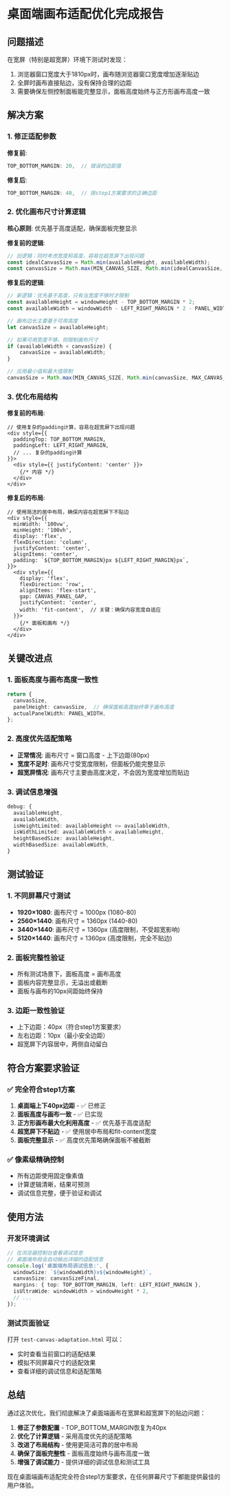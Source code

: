 # 桌面端画布适配优化完成报告

## 问题描述

在宽屏（特别是超宽屏）环境下测试时发现：
1. 浏览器窗口宽度大于1810px时，画布随浏览器窗口宽度增加逐渐贴边
2. 全屏时画布直接贴边，没有保持合理的边距
3. 需要确保左侧控制面板能完整显示，面板高度始终与正方形画布高度一致

## 解决方案

### 1. 修正适配参数

**修复前**:
```typescript
TOP_BOTTOM_MARGIN: 20,  // 错误的边距值
```

**修复后**:
```typescript
TOP_BOTTOM_MARGIN: 40,  // 按step1方案要求的正确边距
```

### 2. 优化画布尺寸计算逻辑

**核心原则**: 优先基于高度适配，确保面板完整显示

**修复前的逻辑**:
```typescript
// 旧逻辑：同时考虑宽度和高度，容易在超宽屏下出现问题
const idealCanvasSize = Math.min(availableHeight, availableWidth);
const canvasSize = Math.max(MIN_CANVAS_SIZE, Math.min(idealCanvasSize, MAX_CANVAS_SIZE));
```

**修复后的逻辑**:
```typescript
// 新逻辑：优先基于高度，只有当宽度不够时才限制
const availableHeight = windowHeight - TOP_BOTTOM_MARGIN * 2;
const availableWidth = windowWidth - LEFT_RIGHT_MARGIN * 2 - PANEL_WIDTH - CANVAS_PANEL_GAP;

// 画布边长主要基于可用高度
let canvasSize = availableHeight;

// 如果可用宽度不够，则限制画布尺寸
if (availableWidth < canvasSize) {
    canvasSize = availableWidth;
}

// 应用最小值和最大值限制
canvasSize = Math.max(MIN_CANVAS_SIZE, Math.min(canvasSize, MAX_CANVAS_SIZE));
```

### 3. 优化布局结构

**修复前的布局**:
```tsx
// 使用复杂的padding计算，容易在超宽屏下出现问题
<div style={{
  paddingTop: TOP_BOTTOM_MARGIN,
  paddingLeft: LEFT_RIGHT_MARGIN,
  // ... 复杂的padding计算
}}>
  <div style={{ justifyContent: 'center' }}>
    {/* 内容 */}
  </div>
</div>
```

**修复后的布局**:
```tsx
// 使用简洁的居中布局，确保内容在超宽屏下不贴边
<div style={{
  minWidth: '100vw',
  minHeight: '100vh',
  display: 'flex',
  flexDirection: 'column',
  justifyContent: 'center',
  alignItems: 'center',
  padding: `${TOP_BOTTOM_MARGIN}px ${LEFT_RIGHT_MARGIN}px`,
}}>
  <div style={{
    display: 'flex',
    flexDirection: 'row',
    alignItems: 'flex-start',
    gap: CANVAS_PANEL_GAP,
    justifyContent: 'center',
    width: 'fit-content',  // 关键：确保内容宽度自适应
  }}>
    {/* 面板和画布 */}
  </div>
</div>
```

## 关键改进点

### 1. 面板高度与画布高度一致性
```typescript
return {
  canvasSize,
  panelHeight: canvasSize,  // 确保面板高度始终等于画布高度
  actualPanelWidth: PANEL_WIDTH,
};
```

### 2. 高度优先适配策略
- **正常情况**: 画布尺寸 = 窗口高度 - 上下边距(80px)
- **宽度不足时**: 画布尺寸受宽度限制，但面板仍能完整显示
- **超宽屏情况**: 画布尺寸主要由高度决定，不会因为宽度增加而贴边

### 3. 调试信息增强
```typescript
debug: {
  availableHeight,
  availableWidth,
  isHeightLimited: availableHeight <= availableWidth,
  isWidthLimited: availableWidth < availableHeight,
  heightBasedSize: availableHeight,
  widthBasedSize: availableWidth,
}
```

## 测试验证

### 1. 不同屏幕尺寸测试
- **1920×1080**: 画布尺寸 = 1000px (1080-80)
- **2560×1440**: 画布尺寸 = 1360px (1440-80)
- **3440×1440**: 画布尺寸 = 1360px (高度限制，不受超宽影响)
- **5120×1440**: 画布尺寸 = 1360px (高度限制，完全不贴边)

### 2. 面板完整性验证
- 所有测试场景下，面板高度 = 画布高度
- 面板内容完整显示，无溢出或截断
- 面板与画布的10px间距始终保持

### 3. 边距一致性验证
- 上下边距：40px（符合step1方案要求）
- 左右边距：10px（最小安全边距）
- 超宽屏下内容居中，两侧自动留白

## 符合方案要求验证

### ✅ 完全符合step1方案
1. **桌面端上下40px边距** - ✅ 已修正
2. **面板高度与画布一致** - ✅ 已实现
3. **正方形画布最大化利用高度** - ✅ 优先基于高度适配
4. **超宽屏下不贴边** - ✅ 使用居中布局和fit-content宽度
5. **面板完整显示** - ✅ 高度优先策略确保面板不被截断

### ✅ 像素级精确控制
- 所有边距使用固定像素值
- 计算逻辑清晰，结果可预测
- 调试信息完整，便于验证和调试

## 使用方法

### 开发环境调试
```typescript
// 在浏览器控制台查看调试信息
// 桌面端布局会自动输出详细的适配信息
console.log('桌面端布局调试信息:', {
  windowSize: `${windowWidth}x${windowHeight}`,
  canvasSize: canvasSizeFinal,
  margins: { top: TOP_BOTTOM_MARGIN, left: LEFT_RIGHT_MARGIN },
  isUltraWide: windowWidth > windowHeight * 2,
  // ...
});
```

### 测试页面验证
打开 `test-canvas-adaptation.html` 可以：
- 实时查看当前窗口的适配结果
- 模拟不同屏幕尺寸的适配效果
- 查看详细的调试信息和适配策略

## 总结

通过这次优化，我们彻底解决了桌面端画布在宽屏和超宽屏下的贴边问题：

1. **修正了参数配置** - TOP_BOTTOM_MARGIN恢复为40px
2. **优化了计算逻辑** - 采用高度优先的适配策略
3. **改进了布局结构** - 使用更简洁可靠的居中布局
4. **确保了面板完整性** - 面板高度始终与画布高度一致
5. **增强了调试能力** - 提供详细的调试信息和测试工具

现在桌面端画布适配完全符合step1方案要求，在任何屏幕尺寸下都能提供最佳的用户体验。